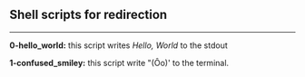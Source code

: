 ## Shell scripts for redirection
---  

__0-hello_world:__ this script writes _Hello, World_ to the stdout
  
__1-confused_smiley:__ this script write "(Ôo)' to the terminal.
